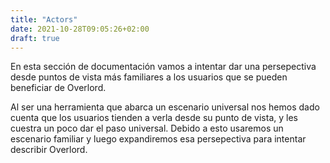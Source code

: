 ```yaml
---
title: "Actors"
date: 2021-10-28T09:05:26+02:00
draft: true
---
```


En esta sección de documentación vamos a intentar dar una persepectiva desde
puntos de vista más familiares a los usuarios que se pueden beneficiar de
Overlord.

Al ser una herramienta que abarca un escenario universal nos hemos dado cuenta
que los usuarios tienden a verla desde su punto de vista, y les cuestra un poco
dar el paso universal. Debido a esto usaremos un escenario familiar y luego
expandiremos esa persepectiva para intentar describir Overlord.
